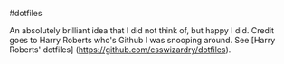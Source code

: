 #dotfiles

An absolutely brilliant idea that I did not think of, but happy I did. Credit goes to Harry Roberts who's Github I was snooping around. See [Harry Roberts' dotfiles] (https://github.com/csswizardry/dotfiles).
